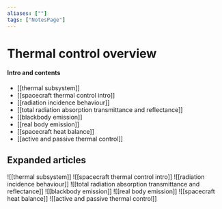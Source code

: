 ```yaml
---
aliases: [""]
tags: ["NotesPage"]
---
```


# Thermal control overview

#### Intro and contents
- [[thermal subsystem]]
- [[spacecraft thermal control intro]]
- [[radiation incidence behaviour]]
- [[total radiation absorption transmittance and reflectance]]
- [[blackbody emission]]
- [[real body emission]]
- [[spacecraft heat balance]]
- [[active and passive thermal control]]


## Expanded articles
![[thermal subsystem]]
![[spacecraft thermal control intro]]
![[radiation incidence behaviour]]
![[total radiation absorption transmittance and reflectance]]
![[blackbody emission]]
![[real body emission]]
![[spacecraft heat balance]]
![[active and passive thermal control]]



